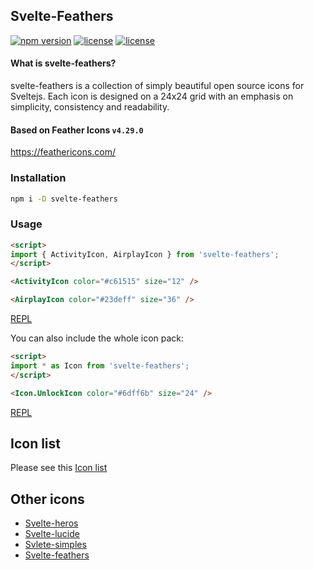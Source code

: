 ## Svelte-Feathers 

[![npm version](https://badgen.net/npm/v/svelte-feathers)](https://www.npmjs.com/package/svelte-feathers)
[![license](https://badgen.net/npm/license/svelte-feathers)](https://github.com/shinokada/svelte-feathers/blob/main/LICENSE)
[![license](https://badgen.net/npm/license/svelte-feathers)](https://github.com/shinokada/svelte-feathers)

#### What is svelte-feathers?

svelte-feathers is a collection of simply beautiful open source icons for Sveltejs. Each icon is designed on a 24x24 grid with an emphasis on simplicity, consistency and readability.

#### Based on Feather Icons  ```v4.29.0```

https://feathericons.com/

### Installation

```sh
npm i -D svelte-feathers
```

### Usage

```html
<script>
import { ActivityIcon, AirplayIcon } from 'svelte-feathers';
</script>

<ActivityIcon color="#c61515" size="12" />

<AirplayIcon color="#23deff" size="36" />
```

[REPL](https://svelte.dev/repl/1fe15642604f48b38e2ea67ead9818dc?version=3.47.0)

You can also include the whole icon pack:

```html
<script>
import * as Icon from 'svelte-feathers';
</script>

<Icon.UnlockIcon color="#6dff6b" size="24" />
```

[REPL](https://svelte.dev/repl/a759c2c6f2f94c0f8a2d07b1889b2faf?version=3.47.0)

## Icon list

Please see this [Icon list](https://github.com/shinokada/svelte-feathers/blob/main/icon-list.md)

## Other icons

- [Svelte-heros](https://github.com/shinokada/svelte-heros)
- [Svelte-lucide](https://github.com/shinokada/svelte-lucide)
- [Svlete-simples](https://github.com/shinokada/svelte-simples)
- [Svelte-feathers](https://github.com/shinokada/svelte-feathers)